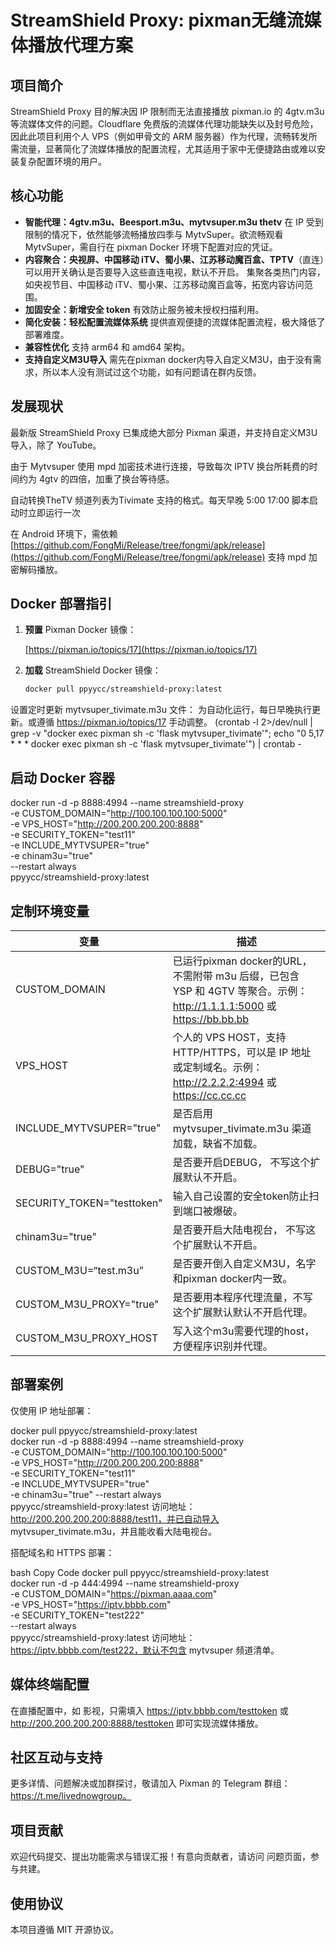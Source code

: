 # StreamShield Proxy: pixman无缝流媒体播放代理方案

## 项目简介

StreamShield Proxy 目的解决因 IP 限制而无法直接播放 pixman.io 的 4gtv.m3u 等流媒体文件的问题。Cloudflare 免费版的流媒体代理功能缺失以及封号危险，因此此项目利用个人 VPS（例如甲骨文的 ARM 服务器）作为代理，流畅转发所需流量，显著简化了流媒体播放的配置流程，尤其适用于家中无便捷路由或难以安装复杂配置环境的用户。

## 核心功能

- **智能代理：4gtv.m3u、Beesport.m3u、mytvsuper.m3u thetv**
  在 IP 受到限制的情况下，依然能够流畅播放四季与 MytvSuper。欲流畅观看 MytvSuper，需自行在 pixman Docker 环境下配置对应的凭证。
- **内容聚合：央视屏、中国移动 iTV、蜀小果、江苏移动魔百盒、TPTV**（直连）可以用开关确认是否要导入这些直连电视，默认不开启。
  集聚各类热门内容，如央视节目、中国移动 iTV、蜀小果、江苏移动魔百盒等，拓宽内容访问范围。
- **加固安全：新增安全 token**
  有效防止服务被未授权扫描利用。
- **简化安装：轻松配置流媒体系统**
  提供直观便捷的流媒体配置流程，极大降低了部署难度。
- **兼容性优化**
  支持 arm64 和 amd64 架构。
- **支持自定义M3U导入**
  需先在pixman docker内导入自定义M3U，由于没有需求，所以本人没有测试过这个功能，如有问题请在群内反馈。

## 发展现状

最新版 StreamShield Proxy 已集成绝大部分 Pixman 渠道，并支持自定义M3U导入，除了 YouTube。

由于 Mytvsuper 使用 mpd 加密技术进行连接，导致每次 IPTV 换台所耗费的时间约为 4gtv 的四倍，加重了换台等待感。

自动转换TheTV 频道列表为Tivimate 支持的格式。每天早晚 5:00  17:00 脚本启动时立即运行一次


在 Android 环境下，需依赖 [https://github.com/FongMi/Release/tree/fongmi/apk/release](https://github.com/FongMi/Release/tree/fongmi/apk/release) 支持 mpd 加密解码播放。

## Docker 部署指引

1. **预置** Pixman Docker 镜像：

   [https://pixman.io/topics/17](https://pixman.io/topics/17)

2. **加载** StreamShield Docker 镜像：

   ```bash
   docker pull ppyycc/streamshield-proxy:latest

设置定时更新 mytvsuper_tivimate.m3u 文件：
为自动化运行，每日早晚执行更新。或遵循 https://pixman.io/topics/17 手动调整。
(crontab -l 2&gt;/dev/null | grep -v "docker exec pixman sh -c 'flask mytvsuper_tivimate'"; echo "0 5,17 * * * docker exec pixman sh -c 'flask mytvsuper_tivimate'") | crontab -



## 启动 Docker 容器

docker run -d -p 8888:4994 --name streamshield-proxy \
    -e CUSTOM_DOMAIN="http://100.100.100.100:5000" \
    -e VPS_HOST="http://200.200.200.200:8888" \
    -e SECURITY_TOKEN="test11" \
    -e INCLUDE_MYTVSUPER="true" \
    -e chinam3u="true" \
    --restart always \
    ppyycc/streamshield-proxy:latest 

## 定制环境变量

| 变量 | 描述 |
| --- | --- |
| CUSTOM_DOMAIN | 已运行pixman docker的URL，不需附带 m3u 后缀，已包含 YSP 和 4GTV 等聚合。示例：http://1.1.1.1:5000 或 https://bb.bb.bb |
| VPS_HOST | 个人的 VPS HOST，支持 HTTP/HTTPS，可以是 IP 地址或定制域名。示例：http://2.2.2.2:4994 或 https://cc.cc.cc |
| INCLUDE_MYTVSUPER="true" | 是否启用 mytvsuper_tivimate.m3u 渠道加载，缺省不加载。 |
| DEBUG="true" | 是否要开启DEBUG， 不写这个扩展默认不开启。 |
| SECURITY_TOKEN="testtoken" | 输入自己设置的安全token防止扫到端口被爆破。 |
| chinam3u="true" | 是否要开启大陆电视台， 不写这个扩展默认不开启。 |
| CUSTOM_M3U=“test.m3u”| 是否要开倒入自定义M3U，名字和pixman docker内一致。 |
| CUSTOM_M3U_PROXY="true" | 是否要用本程序代理流量，不写这个扩展默认默认不开启代理。 |
| CUSTOM_M3U_PROXY_HOST | 写入这个m3u需要代理的host，方便程序识别并代理。 |


## 部署案例

仅使用 IP 地址部署：


docker pull ppyycc/streamshield-proxy:latest \
docker run -d -p 8888:4994 --name streamshield-proxy \
-e CUSTOM_DOMAIN="http://100.100.100.100:5000" \
-e VPS_HOST="http://200.200.200.200:8888" \
-e SECURITY_TOKEN="test11" \
-e INCLUDE_MYTVSUPER="true" \
-e chinam3u="true"
--restart always \
ppyycc/streamshield-proxy:latest
访问地址：http://200.200.200.200:8888/test11，并已自动导入 mytvsuper_tivimate.m3u，并且能收看大陆电视台。


搭配域名和 HTTPS 部署：

bash
Copy Code
docker pull ppyycc/streamshield-proxy:latest \
docker run -d -p 444:4994 --name streamshield-proxy \
-e CUSTOM_DOMAIN="https://pixman.aaaa.com" \
-e VPS_HOST="https://iptv.bbbb.com" \
-e SECURITY_TOKEN="test222" \
--restart always \
ppyycc/streamshield-proxy:latest
访问地址：https://iptv.bbbb.com/test222，默认不包含 mytvsuper 频道清单。


## 媒体终端配置

在直播配置中，如 影视，只需填入 https://iptv.bbbb.com/testtoken 或 http://200.200.200.200:8888/testtoken 即可实现流媒体播放。


## 社区互动与支持

更多详情、问题解决或加群探讨，敬请加入 Pixman 的 Telegram 群组：https://t.me/livednowgroup。


## 项目贡献

欢迎代码提交、提出功能需求与错误汇报！有意向贡献者，请访问 问题页面，参与共建。


## 使用协议

本项目遵循 MIT 开源协议。
```
